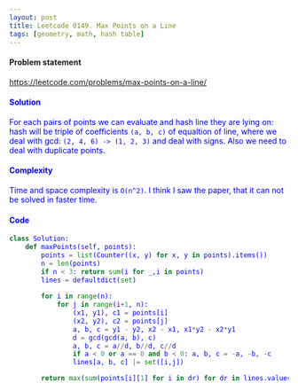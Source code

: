 ```yaml
---
layout: post
title: Leetcode 0149. Max Points on a Line
tags: [geometry, math, hash table]
---
```


#### Problem statement

<a href="https://leetcode.com/problems/max-points-on-a-line/"> <font color = blue>https://leetcode.com/problems/max-points-on-a-line/

#### Solution
For each pairs of points we can evaluate and hash line they are lying on: hash will be triple of coefficients `(a, b, c)` of equaltion of line, where we deal with gcd: `(2, 4, 6) -> (1, 2, 3)` and deal with signs. Also we need to deal with duplicate points. 

#### Complexity
Time and space complexity is `O(n^2)`. I think I saw the paper, that it can not be solved in faster time.

#### Code
```python
class Solution:
    def maxPoints(self, points):
        points = list(Counter((x, y) for x, y in points).items())
        n = len(points)
        if n < 3: return sum(i for _,i in points)
        lines = defaultdict(set)
        
        for i in range(n):
            for j in range(i+1, n):
                (x1, y1), c1 = points[i]
                (x2, y2), c2 = points[j]
                a, b, c = y1 - y2, x2 - x1, x1*y2 - x2*y1
                d = gcd(gcd(a, b), c)
                a, b, c = a//d, b//d, c//d
                if a < 0 or a == 0 and b < 0: a, b, c = -a, -b, -c
                lines[a, b, c] |= set([i,j])

        return max(sum(points[i][1] for i in dr) for dr in lines.values())
```
